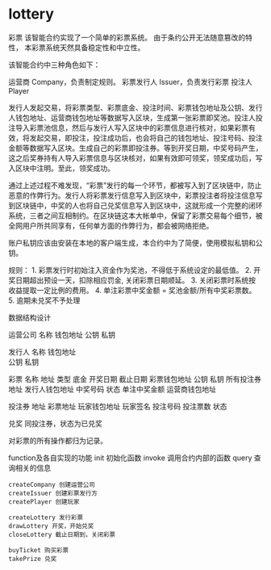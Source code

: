 # lottery

彩票
该智能合约实现了一个简单的彩票系统。 由于条约公开无法随意篡改的特性， 本彩票系统天然具备稳定性和中立性。

该智能合约中三种角色如下：

运营商 Company，负责制定规则。
彩票发行人 Issuer，负责发行彩票
投注人 Player


发行人发起交易，将彩票类型、彩票底金、投注时间、彩票钱包地址及公钥、发行人钱包地址、运营商钱包地址等数据写入区块，生成第一张彩票即奖池。投注人投注导入彩票池信息，然后与发行人写入区块中的彩票信息进行核对，如果彩票有效，将发起交易，即投注，投注成功后，也会将自己的钱包地址、投注号码、投注金额等数据写入区块。生成自己的彩票即投注券。等到开奖日期，中奖号码产生，这之后奖券持有人导入彩票信息与区块核对，如果有效即可领奖，领奖成功后，写入区块中注明。至此，领奖成功。

通过上述过程不难发现，“彩票”发行的每一个环节，都被写入到了区块链中，防止恶意的作弊行为。发行人将彩票发行信息写入到区块中，彩票投注者将投注信息写到区块链中，中奖的人也将自己兑奖信息写入到区块中，这就形成一个完整的闭环系统，三者之间互相制约。在区块链这本大帐单中，保留了彩票交易每个细节，被全网用户所共同享有，任何单方面的作弊行为，都会被网络拒绝。

账户私钥应该由安装在本地的客户端生成，本合约中为了简便，使用模拟私钥和公钥。


规则：
	1. 彩票发行时初始注入资金作为奖池，不得低于系统设定的最低值。
	2. 开奖日期超出预设一天，扣除相应罚金, 关闭彩票日期顺延。
	3. 关闭彩票时系统按收益提取一定比例的费用。
	4. 单注彩票中奖金额 = 奖池金额/所有中奖彩票数。
	5. 逾期未兑奖不予处理
	

数据结构设计

运营公司
	名称
	钱包地址
	公钥
	私钥

发行人
	名称
	钱包地址	
	公钥
	私钥

彩票
	名称
	地址
	类型
	底金
	开奖日期
	截止日期
	彩票钱包地址
	公钥
	私钥
	所有投注券地址
	发行人钱包地址
	中奖号码
	状态
	单注中奖金额
	运营商钱包地址

投注券
	地址
	彩票地址
	玩家钱包地址
	玩家签名
	投注号码
	投注票数
	状态

兑奖
	同投注券，状态为已兑奖

对彩票的所有操作都归为记录。


function及各自实现的功能
	init 初始化函数
	invoke 调用合约内部的函数
	query 查询相关的信息

	createCompany 创建运营公司
	createIssuer 创建彩票发行方
	createPlayer 创建玩家
	
	createLottery 发行彩票
	drawLottery 开奖，开始兑奖
	closeLottery 截止日期到，关闭彩票

	buyTicket 购买彩票
	takePrize 兑奖

